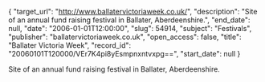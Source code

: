 {
  "target_url": "http://www.ballatervictoriaweek.co.uk/", 
  "description": "Site of an annual fund raising festival in Ballater, Aberdeenshire.", 
  "end_date": null, 
  "date": "2006-01-01T12:00:00", 
  "slug": 54914, 
  "subject": "Festivals", 
  "publisher": "ballatervictoriaweek.co.uk", 
  "open_access": false, 
  "title": "Ballater Victoria Week", 
  "record_id": "20060101T120000/VEr7K4pi8yEsmpnxntvxpg==", 
  "start_date": null
}

Site of an annual fund raising festival in Ballater, Aberdeenshire.